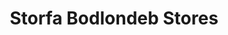 ---
title: "Storfa Bodlondeb Stores"
url: /brynsiencyn/storfa-bodlondeb-stores/
shop: convenience
---
